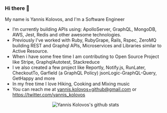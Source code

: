 ### Hi there 👋

My name is Yannis Kolovos, and I'm a Software Engineer

- I’m currently building APIs using: ApolloServer, GraphQL, MongoDB, AWS, Jest, Redis and other awesome technologies. 
- Previously I've worked with Ruby, RubyGrape, Rails, Rspec, ZeroMQ building REST and Graphql APIs, Microservices and Libraries similar to Active Resource.
- When i have some free time I am contributing to  Open Source Project like Stripe, GraphqlAutotest, Stackreduce
- I ve also created a few project like Reportly, Notify.js, RunLater, CheckoutTo, Garfield (a GraphQL Policy) jsonLogic-GraphQL-Query, GetHappy and more
- In my free time I love Hiking, Cooking and Mixing music
- You can reach me at yannis.kolovos+github@gmail.com or https://twitter.com/yannis_kolovos


<p align="center">
  <img src="https://github-readme-stats.vercel.app/api?username=msroot&count_private=true" alt="Yannis Kolovos's github stats">
</p>
